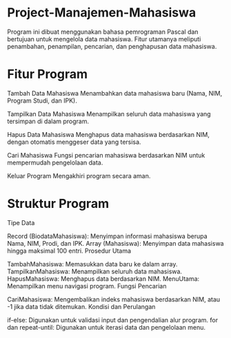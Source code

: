 # Project-Manajemen-Mahasiswa

Program ini dibuat menggunakan bahasa pemrograman Pascal dan bertujuan untuk mengelola data mahasiswa. Fitur utamanya meliputi penambahan, penampilan, pencarian, dan penghapusan data mahasiswa.

# Fitur Program

Tambah Data Mahasiswa
Menambahkan data mahasiswa baru (Nama, NIM, Program Studi, dan IPK).

Tampilkan Data Mahasiswa
Menampilkan seluruh data mahasiswa yang tersimpan di dalam program.

Hapus Data Mahasiswa
Menghapus data mahasiswa berdasarkan NIM, dengan otomatis menggeser data yang tersisa.

Cari Mahasiswa
Fungsi pencarian mahasiswa berdasarkan NIM untuk mempermudah pengelolaan data.

Keluar Program
Mengakhiri program secara aman.

# Struktur Program

Tipe Data

Record (BiodataMahasiswa): Menyimpan informasi mahasiswa berupa Nama, NIM, Prodi, dan IPK.
Array (Mahasiswa): Menyimpan data mahasiswa hingga maksimal 100 entri.
Prosedur Utama

TambahMahasiswa: Memasukkan data baru ke dalam array.
TampilkanMahasiswa: Menampilkan seluruh data mahasiswa.
HapusMahasiswa: Menghapus data berdasarkan NIM.
MenuUtama: Menampilkan menu navigasi program.
Fungsi Pencarian

CariMahasiswa: Mengembalikan indeks mahasiswa berdasarkan NIM, atau -1 jika data tidak ditemukan.
Kondisi dan Perulangan

if-else: Digunakan untuk validasi input dan pengendalian alur program.
for dan repeat-until: Digunakan untuk iterasi data dan pengelolaan menu.
